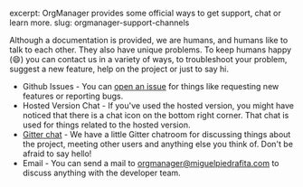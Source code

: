 excerpt: OrgManager provides some official ways to get support, chat or learn more.
slug: orgmanager-support-channels

Although a documentation is provided, we are humans, and humans like to talk to each other. They also have unique problems. To keep humans happy (:smile:) you can contact us in a variety of ways, to troubleshoot your problem, suggest a new feature, help on the project or just to say hi.

* Github Issues - You can [open an issue](https://github.com/orgmanager/orgmanager/issues/new) for things like requesting new features or reporting bugs.
* Hosted Version Chat - If you've used the hosted version, you might have noticed that there is a chat icon on the bottom right corner. That chat is used for things related to the hosted version.
* [Gitter chat](https://gitter.im/orgmanager/) - We have a little Gitter chatroom for discussing things about the project, meeting other users and anything else you think of. Don't be afraid to say hello!
* Email - You can send a mail to [orgmanager@miguelpiedrafita.com](mailto:orgmanager@miguelpiedrafita.com) to discuss anything with the developer team.